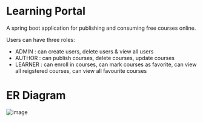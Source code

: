 # Learning Portal 

A spring boot application for publishing and consuming free courses online.

Users can have three roles: 
- ADMIN	: can create users, delete users & view all users
- AUTHOR : can publish courses, delete courses, update courses
- LEARNER : can enroll in courses, can mark courses as favorite, can view all reigstered courses, can view all favourite courses


# ER Diagram
![image](https://github.com/Harshit-kumar24/learning-portal-complete/assets/108082088/1e7f3b4d-e66f-43a7-bb9a-ad7034a6669a)
